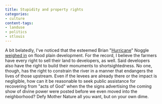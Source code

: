 ```yaml
---
title: Stupidity and property rights
categories:
- culture
content-tags:
- landuse
- politics
- stlouis
---
```


A bit belatedly, I've noticed that the esteemed Brian "[Hurricane][1]" Noggle [weighed in][2] on flood plain development.  For the record, I believe the farmers have every right to sell their land to developers, as well.  Said developers also have the right to build their monuments to shortsightedness.  No one, though, has the right to constrain the river in a manner that endangers the lives of those upstream.  Even if the levees are already there or the impact is negligible, how can it be reasonable to seek public assistance for recovering from "acts of God" when the the signs advertising the coming show of divine power were posted before we even moved into the neighborhood?  Defy Mother Nature all you want, but on your own dime.

   [1]: http://angelweaving.blogspot.com/2003_06_29_angelweaving_archive.html#105707759896924327
   [2]: http://stlbrianj.blogspot.com/2003_06_22_archive.html#105676929369942962
